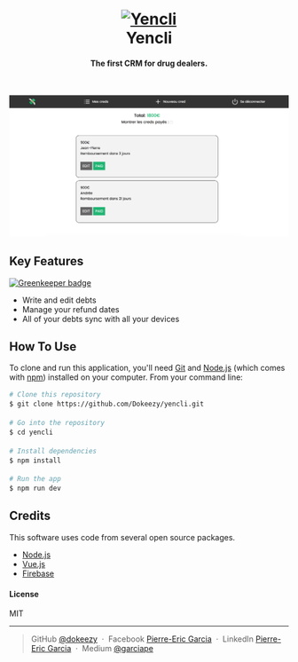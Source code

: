 <h1 align="center">
  <br>
  <a href="https://yencli.com/"><img src="https://yencli.com/assets/yencli-logo.png" alt="Yencli" width="200"></a>
  <br>
  Yencli
  <br>
</h1>

<h4 align="center">The first CRM for drug dealers.</h4>

<br>

![screenshot](./src/assets/yencli-screenshot.png)

## Key Features

[![Greenkeeper badge](https://badges.greenkeeper.io/pierreericgarcia/yencli.svg)](https://greenkeeper.io/)

* Write and edit debts
* Manage your refund dates
* All of your debts sync with all your devices


## How To Use

To clone and run this application, you'll need [Git](https://git-scm.com) and [Node.js](https://nodejs.org/en/download/) (which comes with [npm](http://npmjs.com)) installed on your computer. From your command line:

```bash
# Clone this repository
$ git clone https://github.com/Dokeezy/yencli.git

# Go into the repository
$ cd yencli

# Install dependencies
$ npm install

# Run the app
$ npm run dev
```

## Credits

This software uses code from several open source packages.

- [Node.js](https://nodejs.org/)
- [Vue.js](https://vuejs.org/)
- [Firebase](https://firebase.google.com/)

#### License

MIT

---

> GitHub [@dokeezy](https://github.com/Dokeezy) &nbsp;&middot;&nbsp;
> Facebook [Pierre-Eric Garcia](https://www.facebook.com/pierreeric.garcia.1) &nbsp;&middot;&nbsp;
> LinkedIn [Pierre-Eric Garcia](https://www.linkedin.com/in/pierre-eric-garcia) &nbsp;&middot;&nbsp;
> Medium [@garciape](https://medium.com/@garciape)
